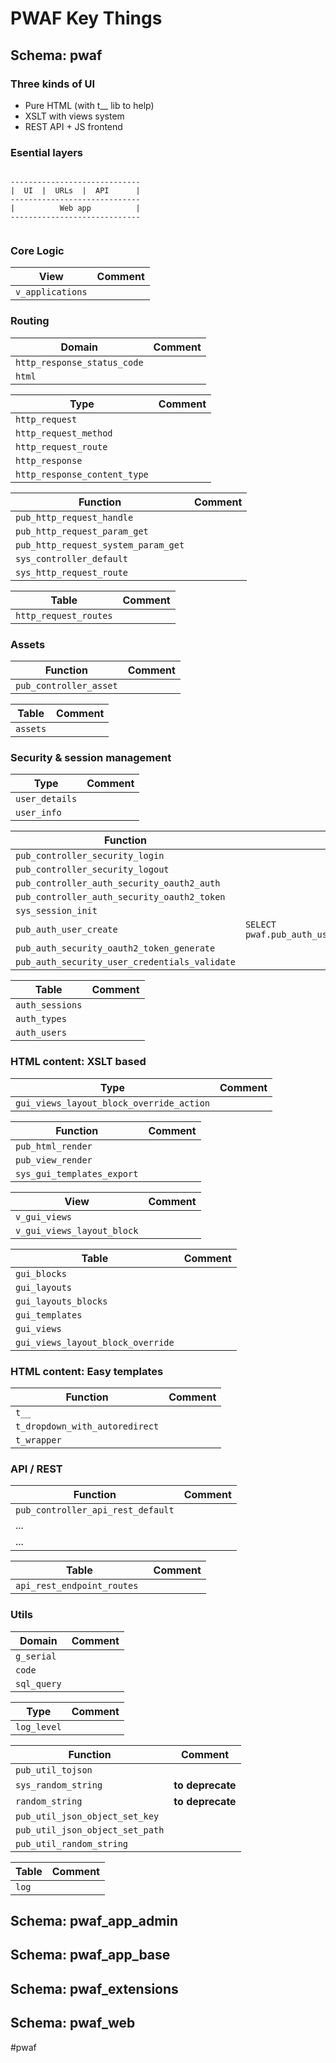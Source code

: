# PWAF Key Things
## Schema: pwaf

### Three kinds of UI

* Pure HTML (with t__ lib to help)
* XSLT with views system
* REST API + JS frontend

### Esential layers

```

-----------------------------
|  UI  |  URLs  |  API      |
-----------------------------
|          Web app          |
-----------------------------


```


### Core Logic

| View             | Comment |
| ---------------- | ------- |
| `v_applications` |         |

### Routing

| Domain                      | Comment |
| --------------------------- | ------- |
| `http_response_status_code` |         |
| `html`                      |         |

| Type                         | Comment |
| ---------------------------- | ------- |
| `http_request`               |         |
| `http_request_method`        |         |
| `http_request_route`         |         |
| `http_response`              |         |
| `http_response_content_type` |         |

| Function                            | Comment |
| ----------------------------------- | ------- |
| `pub_http_request_handle`           |         |
| `pub_http_request_param_get`        |         |
| `pub_http_request_system_param_get` |         |
| `sys_controller_default`            |         |
| `sys_http_request_route`            |         |

| Table                 | Comment |
| --------------------- | ------- |
| `http_request_routes` |         |

### Assets

| Function               | Comment |
| ---------------------- | ------- |
| `pub_controller_asset` |         |

| Table    | Comment |
| -------- | ------- |
| `assets` |         |

### Security & session management

| Type           | Comment |
| -------------- | :------ |
| `user_details` |         |
| `user_info`    |         |



| Function                                 | Comment                                  |
| ---------------------------------------- | ---------------------------------------- |
| `pub_controller_security_login`          |                                          |
| `pub_controller_security_logout`         |                                          |
| `pub_controller_auth_security_oauth2_auth` |                                          |
| `pub_controller_auth_security_oauth2_token` |                                          |
| `sys_session_init`                       |                                          |
| `pub_auth_user_create`                   | `SELECT pwaf.pub_auth_user_create('username','pass');` |
| `pub_auth_security_oauth2_token_generate` |                                          |
| `pub_auth_security_user_credentials_validate` |                                          |

| Table           | Comment |
| --------------- | ------- |
| `auth_sessions` |         |
| `auth_types`    |         |
| `auth_users`    |         |

### HTML content: XSLT based

| Type                                     | Comment |
| ---------------------------------------- | ------- |
| `gui_views_layout_block_override_action` |         |

| Function                   | Comment |
| -------------------------- | ------- |
| `pub_html_render`          |         |
| `pub_view_render`          |         |
| `sys_gui_templates_export` |         |

| View                       | Comment |
| -------------------------- | ------- |
| `v_gui_views`              |         |
| `v_gui_views_layout_block` |         |

| Table                             | Comment |
| --------------------------------- | ------- |
| `gui_blocks`                      |         |
| `gui_layouts`                     |         |
| `gui_layouts_blocks`              |         |
| `gui_templates`                   |         |
| `gui_views`                       |         |
| `gui_views_layout_block_override` |         |

### HTML content: Easy templates

| Function                       | Comment |
| ------------------------------ | ------- |
| `t__`                          |         |
| `t_dropdown_with_autoredirect` |         |
| `t_wrapper`                    |         |

### API / REST

| Function                          | Comment |
| --------------------------------- | ------- |
| `pub_controller_api_rest_default` |         |
| ...                               |         |
| ...                               |         |

| Table                       | Comment |
| --------------------------- | ------- |
| `api_rest_endpoint_routes ` |         |

### Utils

| Domain      | Comment |
| ----------- | ------- |
| `g_serial`  |         |
| `code`      |         |
| `sql_query` |         |

| Type        | Comment |
| ----------- | ------- |
| `log_level` |         |

| Function                        | Comment          |
| ------------------------------- | ---------------- |
| `pub_util_tojson`               |                  |
| `sys_random_string`             | **to deprecate** |
| `random_string`                 | **to deprecate** |
| `pub_util_json_object_set_key`  |                  |
| `pub_util_json_object_set_path` |                  |
| `pub_util_random_string`        |                  |

| Table | Comment |
| ----- | ------- |
| `log` |         |


## Schema: pwaf_app_admin


## Schema: pwaf_app_base

## Schema: pwaf_extensions

## Schema: pwaf_web



#pwaf

